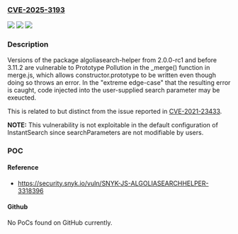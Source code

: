 ### [CVE-2025-3193](https://cve.mitre.org/cgi-bin/cvename.cgi?name=CVE-2025-3193)
![](https://img.shields.io/static/v1?label=Product&message=algoliasearch-helper&color=blue)
![](https://img.shields.io/static/v1?label=Version&message=2.0.0-rc1%20&color=brightgreen)
![](https://img.shields.io/static/v1?label=Vulnerability&message=Prototype%20Pollution&color=brightgreen)

### Description

Versions of the package algoliasearch-helper from 2.0.0-rc1 and before 3.11.2 are vulnerable to Prototype Pollution in the _merge() function in merge.js, which allows constructor.prototype to be written even though doing so throws an error. In the "extreme edge-case" that the resulting error is caught, code injected into the user-supplied search parameter may be exeucted.This is related to but distinct from the issue reported in [CVE-2021-23433](https://security.snyk.io/vuln/SNYK-JS-ALGOLIASEARCHHELPER-1570421).**NOTE:** This vulnerability is not exploitable in the default configuration of InstantSearch since searchParameters are not modifiable by users.

### POC

#### Reference
- https://security.snyk.io/vuln/SNYK-JS-ALGOLIASEARCHHELPER-3318396

#### Github
No PoCs found on GitHub currently.

